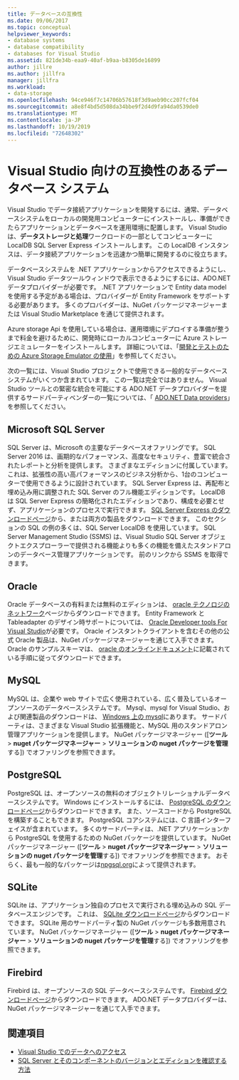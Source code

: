 ```yaml
---
title: データベースの互換性
ms.date: 09/06/2017
ms.topic: conceptual
helpviewer_keywords:
- database systems
- database compatibility
- databases for Visual Studio
ms.assetid: 821de34b-eaa9-40af-b9aa-b8305de16899
author: jillre
ms.author: jillfra
manager: jillfra
ms.workload:
- data-storage
ms.openlocfilehash: 94ce946f7c14706b57618f3d9aeb90cc207fcf04
ms.sourcegitcommit: a8e8f4bd5d508da34bbe9f2d4d9fa94da0539de0
ms.translationtype: MT
ms.contentlocale: ja-JP
ms.lasthandoff: 10/19/2019
ms.locfileid: "72648302"
---
```

# <a name="compatible-database-systems-for-visual-studio"></a>Visual Studio 向けの互換性のあるデータベース システム

Visual Studio でデータ接続アプリケーションを開発するには、通常、データベースシステムをローカルの開発用コンピューターにインストールし、準備ができたらアプリケーションとデータベースを運用環境に配置します。 Visual Studio は、**データストレージと処理**ワークロードの一部としてコンピューターに LocalDB SQL Server Express インストールします。 この LocalDB インスタンスは、データ接続アプリケーションを迅速かつ簡単に開発するのに役立ちます。

データベースシステムを .NET アプリケーションからアクセスできるようにし、Visual Studio データツールウィンドウで表示できるようにするには、ADO.NET データプロバイダーが必要です。 .NET アプリケーションで Entity data model を使用する予定がある場合は、プロバイダーが Entity Framework をサポートする必要があります。 多くのプロバイダーは、NuGet パッケージマネージャーまたは Visual Studio Marketplace を通じて提供されます。

Azure storage Api を使用している場合は、運用環境にデプロイする準備が整うまで料金を避けるために、開発時にローカルコンピューターに Azure ストレージエミュレーターをインストールします。 詳細については、「[開発とテストのための Azure Storage Emulator の使用](/azure/storage/common/storage-use-emulator)」を参照してください。

次の一覧には、Visual Studio プロジェクトで使用できる一般的なデータベースシステムがいくつか含まれています。 この一覧は完全ではありません。 Visual Studio ツールとの緊密な統合を可能にする ADO.NET データプロバイダーを提供するサードパーティベンダーの一覧については、「 [ADO.NET Data providers](/dotnet/framework/data/adonet/data-providers)」を参照してください。

## <a name="microsoft-sql-server"></a>Microsoft SQL Server

SQL Server は、Microsoft の主要なデータベースオファリングです。 SQL Server 2016 は、画期的なパフォーマンス、高度なセキュリティ、豊富で統合されたレポートと分析を提供します。 さまざまなエディションに付属しています。これは、拡張性の高い高パフォーマンスのビジネス分析から、1台のコンピューターで使用できるように設計されています。 SQL Server Express は、再配布と埋め込み用に調整された SQL Server のフル機能エディションです。  LocalDB は SQL Server Express の簡略化されたエディションであり、構成を必要とせず、アプリケーションのプロセスで実行できます。 [SQL Server Express のダウンロードページ](https://www.microsoft.com/sql-server/sql-server-editions-express)から、または両方の製品をダウンロードできます。 このセクションの SQL の例の多くは、SQL Server LocalDB を使用しています。 SQL Server Management Studio (SSMS) は、Visual Studio SQL Server オブジェクトエクスプローラーで提供される機能よりも多くの機能を備えたスタンドアロンのデータベース管理アプリケーションです。 前のリンクから SSMS を取得できます。

## <a name="oracle"></a>Oracle

Oracle データベースの有料または無料のエディションは、 [oracle テクノロジのネットワーク](http://www.oracle.com/technetwork/database/enterprise-edition/downloads/index-092322.html)ページからダウンロードできます。 Entity Framework と Tableadapter のデザイン時サポートについては、 [Oracle Developer tools For Visual Studio](http://www.oracle.com/technetwork/developer-tools/visual-studio/overview/index.html)が必要です。 Oracle インスタントクライアントを含むその他の公式 Oracle 製品は、NuGet パッケージマネージャーを通じて入手できます。 Oracle のサンプルスキーマは、 [oracle のオンラインドキュメント](http://docs.oracle.com/cd/E11882_01/server.112/e10831/toc.htm)に記載されている手順に従ってダウンロードできます。

## <a name="mysql"></a>MySQL

MySQL は、企業や web サイトで広く使用されている、広く普及しているオープンソースのデータベースシステムです。 Mysql、mysql for Visual Studio、および関連製品のダウンロードは、 [Windows 上の mysql](http://www.mysql.com/why-mysql/windows/)にあります。 サードパーティは、さまざまな Visual Studio 拡張機能と、MySQL 用のスタンドアロン管理アプリケーションを提供します。 NuGet パッケージマネージャー ([**ツール** > **nuget パッケージマネージャー**  > **ソリューションの nuget パッケージを管理**する]) でオファリングを参照できます。

## <a name="postgresql"></a>PostgreSQL

PostgreSQL は、オープンソースの無料のオブジェクトリレーショナルデータベースシステムです。 Windows にインストールするには、 [PostgreSQL のダウンロードページ](http://www.postgresql.org/download/windows/)からダウンロードできます。 また、ソースコードから PostgreSQL を構築することもできます。 PostgreSQL コアシステムには、C 言語インターフェイスが含まれています。 多くのサードパーティは、.NET アプリケーションから PostgreSQL を使用するための NuGet パッケージを提供しています。 NuGet パッケージマネージャー ([**ツール** > **nuget パッケージマネージャー**  > **ソリューションの nuget パッケージを管理**する]) でオファリングを参照できます。 おそらく、最も一般的なパッケージは[npgsql.org](http://www.npgsql.org)によって提供されます。

## <a name="sqlite"></a>SQLite

SQLite は、アプリケーション独自のプロセスで実行される埋め込みの SQL データベースエンジンです。 これは、 [SQLite ダウンロードページ](http://www.sqlite.org/download.html)からダウンロードできます。 SQLite 用のサードパーティ製の NuGet パッケージも多数用意されています。 NuGet パッケージマネージャー ([**ツール** > **nuget パッケージマネージャー**  > **ソリューションの nuget パッケージを管理**する]) でオファリングを参照できます。

## <a name="firebird"></a>Firebird

Firebird は、オープンソースの SQL データベースシステムです。 [Firebird ダウンロードページ](http://firebirdsql.org/en/downloads/)からダウンロードできます。 ADO.NET データプロバイダーは、NuGet パッケージマネージャーを通じて入手できます。

## <a name="see-also"></a>関連項目

- [Visual Studio でのデータへのアクセス](../data-tools/accessing-data-in-visual-studio.md)
- [SQL Server とそのコンポーネントのバージョンとエディションを確認する方法](http://support.microsoft.com/kb/321185)